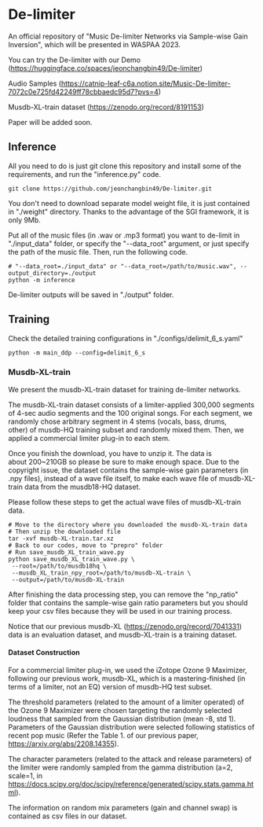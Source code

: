 # De-limiter
An official repository of "Music De-limiter Networks via Sample-wise Gain Inversion", which will be presented in WASPAA 2023.

You can try the De-limiter with our Demo (https://huggingface.co/spaces/jeonchangbin49/De-limiter)

Audio Samples (https://catnip-leaf-c6a.notion.site/Music-De-limiter-7072c0e725fd42249ff78cbbaedc95d7?pvs=4)

Musdb-XL-train dataset (https://zenodo.org/record/8191153)

Paper will be added soon.


## Inference
All you need to do is just git clone this repository and install some of the requirements, and run the "inference.py" code.

```
git clone https://github.com/jeonchangbin49/De-limiter.git
```

You don't need to download separate model weight file, it is just contained in "./weight" directory. Thanks to the advantage of the SGI framework, it is only 9Mb. 

Put all of the music files (in .wav or .mp3 format) you want to de-limit in "./input_data" folder, or specify the "--data_root" argument, or just specify the path of the music file. Then, run the following code. 

```
# "--data_root=./input_data" or "--data_root=/path/to/music.wav", --output_directory=./output
python -m inference
```

De-limiter outputs will be saved in "./output" folder.

## Training
Check the detailed training configurations in "./configs/delimit_6_s.yaml"

```
python -m main_ddp --config=delimit_6_s
```

### Musdb-XL-train
We present the musdb-XL-train dataset for training de-limiter networks.

The musdb-XL-train dataset consists of a limiter-applied 300,000 segments of 4-sec audio segments and the 100 original songs. For each segment, we randomly chose arbitrary segment in 4 stems (vocals, bass, drums, other) of musdb-HQ training subset and randomly mixed them. Then, we applied a commercial limiter plug-in to each stem.

Once you finish the download, you have to unzip it. The data is about 200~210GB so please be sure to make enough space. Due to the copyright issue, the dataset contains the sample-wise gain parameters (in .npy files), instead of a wave file itself, to make each wave file of musdb-XL-train data from the musdb18-HQ dataset.

Please follow these steps to get the actual wave files of musdb-XL-train data.

```
# Move to the directory where you downloaded the musdb-XL-train data
# Then unzip the downloaded file
tar -xvf musdb-XL-train.tar.xz
# Back to our codes, move to "prepro" folder
# Run save_musdb_XL_train_wave.py
python save_musdb_XL_train_wave.py \
 --root=/path/to/musdb18hq \
 --musdb_XL_train_npy_root=/path/to/musdb-XL-train \
 --output=/path/to/musdb-XL-train
```

After finishing the data processing step, you can remove the "np_ratio" folder that contains the sample-wise gain ratio parameters but you should keep your csv files because they will be used in our training process.

Notice that our previous musdb-XL (https://zenodo.org/record/7041331) data is an evaluation dataset, and musdb-XL-train is a training dataset.

#### Dataset Construction

For a commercial limiter plug-in, we used the iZotope Ozone 9 Maximizer, following our previous work, musdb-XL, which is a mastering-finished (in terms of a limiter, not an EQ) version of musdb-HQ test subset.

The threshold parameters (related to the amount of a limiter operated) of the Ozone 9 Maximizer were chosen targeting the randomly selected loudness that sampled from the Gaussian distribution (mean -8, std 1). Parameters of the Gaussian distribution were selected following statistics of recent pop music (Refer the Table 1. of our previous paper, https://arxiv.org/abs/2208.14355).

The character parameters (related to the attack and release parameters) of the limiter were randomly sampled from the gamma distribution (a=2, scale=1, in https://docs.scipy.org/doc/scipy/reference/generated/scipy.stats.gamma.html). 

The information on random mix parameters (gain and channel swap) is contained as csv files in our dataset.


